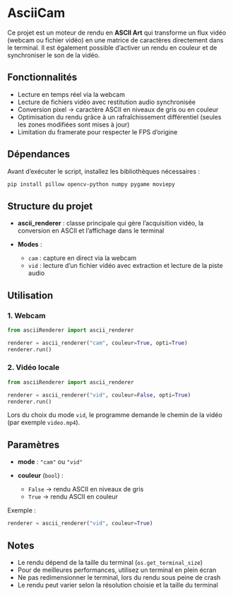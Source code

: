 # AsciiCam

Ce projet est un moteur de rendu en **ASCII Art** qui transforme un flux vidéo (webcam ou fichier vidéo) en une matrice de caractères directement dans le terminal. Il est également possible d’activer un rendu en couleur et de synchroniser le son de la vidéo.

## Fonctionnalités

* Lecture en temps réel via la webcam
* Lecture de fichiers vidéo avec restitution audio synchronisée
* Conversion pixel → caractère ASCII en niveaux de gris ou en couleur
* Optimisation du rendu grâce à un rafraîchissement différentiel (seules les zones modifiées sont mises à jour)
* Limitation du framerate pour respecter le FPS d’origine

## Dépendances

Avant d’exécuter le script, installez les bibliothèques nécessaires :

```bash
pip install pillow opencv-python numpy pygame moviepy
```

## Structure du projet

* **ascii\_renderer** : classe principale qui gère l’acquisition vidéo, la conversion en ASCII et l’affichage dans le terminal
* **Modes** :

  * `cam` : capture en direct via la webcam
  * `vid` : lecture d’un fichier vidéo avec extraction et lecture de la piste audio

## Utilisation

### 1. Webcam

```python
from asciiRenderer import ascii_renderer

renderer = ascii_renderer("cam", couleur=True, opti=True)
renderer.run()
```

### 2. Vidéo locale

```python
from asciiRenderer import ascii_renderer

renderer = ascii_renderer("vid", couleur=False, opti=True)
renderer.run()
```

Lors du choix du mode `vid`, le programme demande le chemin de la vidéo (par exemple `video.mp4`).

## Paramètres

* **mode** : `"cam"` ou `"vid"`
* **couleur** (`bool`) :

  * `False` → rendu ASCII en niveaux de gris
  * `True` → rendu ASCII en couleur

Exemple :

```python
renderer = ascii_renderer("vid", couleur=True)
```

## Notes

* Le rendu dépend de la taille du terminal (`os.get_terminal_size`)
* Pour de meilleures performances, utilisez un terminal en plein écran
* Ne pas redimensionner le terminal, lors du rendu sous peine de crash
* Le rendu peut varier selon la résolution choisie et la taille du terminal